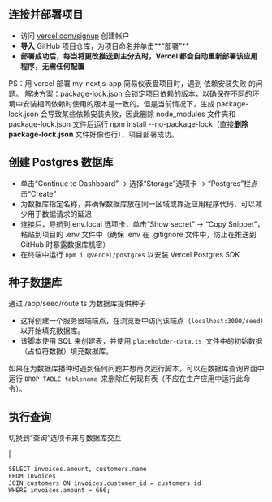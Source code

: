 ## 连接并部署项目

- 访问 [vercel.com/signup](https://vercel.com/signup) 创建帐户
- **导入** GitHub 项目仓库，为项目命名并单击**“部署”**
- **部署成功后，每当将更改推送到主分支时，Vercel 都会自动重新部署该应用程序，无需任何配置**

PS：用 vercel 部署 my-nextjs-app 简易仪表盘项目时，遇到 依赖安装失败 的问题。
解决方案：package-lock.json 会锁定项目依赖的版本，以确保在不同的环境中安装相同依赖时使用的版本是一致的。但是当前情况下，生成 package-lock.json 会导致某些依赖安装失败，因此删除 node_modules 文件夹和 package-lock.json 文件后运行 npm install --no-package-lock（直接**删除 package-lock.json** 文件好像也行），项目部署成功。

## 创建 Postgres 数据库

- 单击“Continue to Dashboard” → 选择“Storage”选项卡 → “Postgres”栏点击“Create”
- 为数据库指定名称，并确保数据库放在同一区域或靠近应用程序代码，可以减少用于数据请求的延迟
- 连接后，导航到.env.local 选项卡，单击“Show secret” → “Copy Snippet”，粘贴到项目的 .env 文件中（确保 .env 在 .gitignore 文件中，防止在推送到 GitHub 时暴露数据库机密）
- 在终端中运行 `npm i @vercel/postgres` 以安装 Vercel Postgres SDK

## 种子数据库

通过 /app/seed/route.ts 为数据库提供种子

- 这将创建一个服务器端端点，在浏览器中访问该端点（`localhost:3000/seed`）以开始填充数据库。
- 该脚本使用 SQL 来创建表，并使用 `placeholder-data.ts `文件中的初始数据（占位符数据）填充数据库。

如果在为数据库播种时遇到任何问题并想再次运行脚本，可以在数据库查询界面中运行 `DROP TABLE tablename `来删除任何现有表（不应在生产应用中运行此命令）。

## 执行查询

切换到“查询”选项卡来与数据库交互

|

```
SELECT invoices.amount, customers.name
FROM invoices
JOIN customers ON invoices.customer_id = customers.id
WHERE invoices.amount = 666;
```

|     |
| --- |
